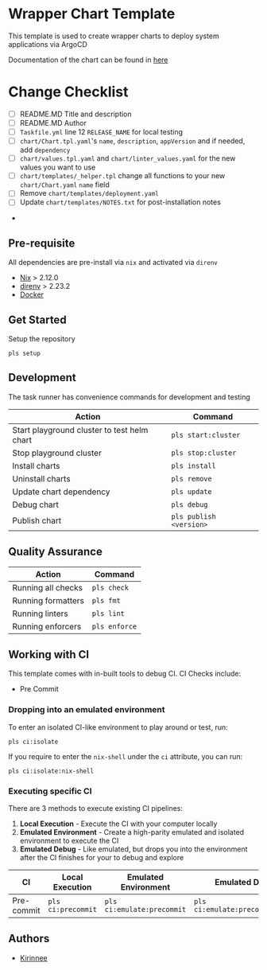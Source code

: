 # Wrapper Chart Template

This template is used to create wrapper charts to deploy system applications via ArgoCD

Documentation of the chart can be found in [here](./chart/README.md)

# Change Checklist

- [ ] README.MD Title and description
- [ ] README.MD Author
- [ ] `Taskfile.yml` line 12 `RELEASE_NAME` for local testing
- [ ] `chart/Chart.tpl.yaml`'s `name`, `description`, `appVersion` and if needed, add `dependency`
- [ ] `chart/values.tpl.yaml` and `chart/linter_values.yaml` for the new values you want to use
- [ ] `chart/templates/_helper.tpl` change all functions to your new `chart/Chart.yaml` `name` field
- [ ] Remove `chart/templates/deployment.yaml`
- [ ] Update `chart/templates/NOTES.txt` for post-installation notes
-

## Pre-requisite

All dependencies are pre-install via `nix` and activated via `direnv`

- [Nix](https://nixos.org/) > 2.12.0
- [direnv](https://direnv.net/) > 2.23.2
- [Docker](https://hub.docker.com/)

## Get Started

Setup the repository

```
pls setup
```

## Development

The task runner has convenience commands for development and testing

| Action                                      | Command                 |
| ------------------------------------------- | ----------------------- |
| Start playground cluster to test helm chart | `pls start:cluster`     |
| Stop playground cluster                     | `pls stop:cluster`      |
| Install charts                              | `pls install`           |
| Uninstall charts                            | `pls remove`            |
| Update chart dependency                     | `pls update`            |
| Debug chart                                 | `pls debug`             |
| Publish chart                               | `pls publish <version>` |

## Quality Assurance

| Action             | Command       |
| ------------------ | ------------- |
| Running all checks | `pls check`   |
| Running formatters | `pls fmt`     |
| Running linters    | `pls lint`    |
| Running enforcers  | `pls enforce` |

## Working with CI

This template comes with in-built tools to debug CI.
CI Checks include:

- Pre Commit

### Dropping into an emulated environment

To enter an isolated CI-like environment to play around or test, run:

```
pls ci:isolate
```

If you require to enter the `nix-shell` under the `ci` attribute, you can run:

```
pls ci:isolate:nix-shell
```

### Executing specific CI

There are 3 methods to execute existing CI pipelines:

1. **Local Execution** - Execute the CI with your computer locally
2. **Emulated Environment** - Create a high-parity emulated and isolated environment to execute the CI
3. **Emulated Debug** - Like emulated, but drops you into the environment after the CI finishes for your to debug and explore

| CI         | Local Execution    | Emulated Environment       | Emulated Debug                   |
| ---------- | ------------------ | -------------------------- | -------------------------------- |
| Pre-commit | `pls ci:precommit` | `pls ci:emulate:precommit` | `pls ci:emulate:precommit:debug` |

## Authors

- [Kirinnee](mailto:kirinnee97@gmail.com)
